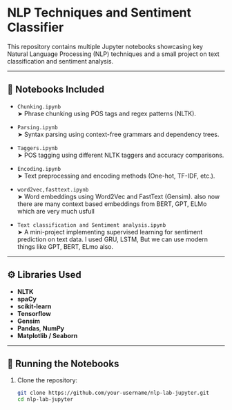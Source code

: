 # NLP Techniques and Sentiment Classifier

This repository contains multiple Jupyter notebooks showcasing key Natural Language Processing (NLP) techniques and a small project on text classification and sentiment analysis.

---

## 📁 Notebooks Included

- `Chunking.ipynb`  
  ➤ Phrase chunking using POS tags and regex patterns (NLTK).

- `Parsing.ipynb`  
  ➤ Syntax parsing using context-free grammars and dependency trees.

- `Taggers.ipynb`  
  ➤ POS tagging using different NLTK taggers and accuracy comparisons.

- `Encoding.ipynb`  
  ➤ Text preprocessing and encoding methods (One-hot, TF-IDF, etc.).

- `word2vec,fasttext.ipynb`  
  ➤ Word embeddings using Word2Vec and FastText (Gensim).
     also now there are many context based embeddings from BERT, GPT, ELMo which are very much usfull

- `Text classification and Sentiment analysis.ipynb`  
  ➤ A mini-project implementing supervised learning for sentiment prediction on text data.
     I used GRU, LSTM, But we can use modern things like GPT, BERT, ELmo also.

---

## ⚙️ Libraries Used
- **NLTK**
- **spaCy**
- **scikit-learn**
- **Tensorflow**
- **Gensim**
- **Pandas**, **NumPy**
- **Matplotlib / Seaborn**

---

## 🚀 Running the Notebooks

1. Clone the repository:
   ```bash
   git clone https://github.com/your-username/nlp-lab-jupyter.git
   cd nlp-lab-jupyter

